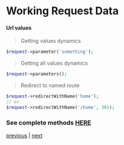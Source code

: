 # Working Request Data

#### Url values
> Getting values dynamics
```php
$request->parameter('something');
```

> Getting all values dynamics
```php
$request->parameters();
```

> Redirect to named route
```php
$request->redirectWithName('home');
// or
$request->redirectWithName('/home', 301);
```

### See complete methods [HERE](https://github.com/erandirjunior/plug-http/blob/master/doc/request.md)

[previous](defining-routes.md) | [next](response.md)